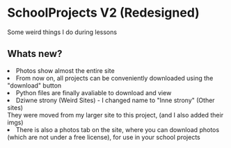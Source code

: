 # SchoolProjects V2 (Redesigned)
Some weird things I do during lessons

## Whats new?
<li>Photos show almost the entire site</li>
<li>From now on, all projects can be conveniently downloaded using the "download" button</li>
<li>Python files are finally avaliable to download and view</li>
<li>Dziwne strony (Weird Sites) -  I changed name to "Inne strony" (Other sites)<br> 
They were moved from my larger site to this project, (and I also added their imgs)</li>
<li>There is also a photos tab on the site, where you can download photos (which are not under a free license), for use in your school projects</li>


